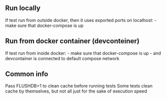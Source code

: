 ## Run locally
 If test run from outside docker,
 then it uses exported ports on localhost:
    - make sure that docker-compose is up

## Run from docker container (devconteiner)
If test run from inside docker:
    - make sure that docker-compose is up 
    - and devcontainer is connected to default compose network

## Common info
Pass FLUSHDB=1 to clean cache before running tests
Some tests clean cache by themselves, 
but not all just for the sake of execution speed